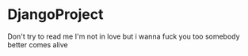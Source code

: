 # DjangoProject
Don't try to read me
I'm not in love but i wanna fuck  you too somebody better comes alive

